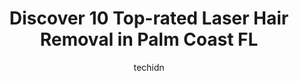 ---
layout: ampstory
image: https://i0.wp.com/www.depkes.org/wp-content/uploads/2023/06/laser-hair-removal-0-in-palm-coast-fl-1685825955.jpeg?resize=640,853
author: techidn
featured: false
description: Discover the impressive array of Laser Hair Removal options in Palm Coast FL, where you can find 10 of the largest Laser Hair Removal establishments in the area. From renowned classics to hi
title: Discover 10 Top-rated Laser Hair Removal in Palm Coast FL
cover:
   title: Discover 10 Top-rated Laser Hair Removal in Palm Coast FL
   subtitle: Rickpate
   background: https://www.depkes.org/wp-content/uploads/2023/06/laser-hair-removal-0-in-palm-coast-fl-1685825955.jpeg

pages: 
 - layout: thirds
   top: <h1>#1 Europa Salon and Day Spa</h1>
   bottom: "<p>Wow! From the moment I booked my appointment on line, which was simple. To the pleasant greeting at the front desk.  Then meeting Amelia, who gave me an awesome haircut! </p>"
   background: https://images.unsplash.com/photo-1522441815192-d9f04eb0615c?ixlib=rb-4.0.3&ixid=MnwxMjA3fDB8MHxwaG90by1wYWdlfHx8fGVufDB8fHx8&auto=format&fit=crop&w=640&h=853&q=80
   backgroundblur: true
 - layout: thirds
   top: <h1>#2 Modern Organic Salon & Spa (MOSS)</h1>
   bottom: "<p>probably the best salon ive ever been to! Cassidy is so sweet and amazing at working with curly hair, would definitely recommend! prices are very reasonable here too!</p>"
   background: https://images.unsplash.com/photo-1540457036297-448b6b99e91c?ixlib=rb-4.0.3&ixid=MnwxMjA3fDB8MHxwaG90by1wYWdlfHx8fGVufDB8fHx8&auto=format&fit=crop&w=640&h=853&q=80
   cta:
      link: https://www.depkes.org/blog/discover-10-top-rated-laser-hair-removal-in-palm-coast-fl/
      text: Discover 10 Top-rated Laser Hair Removal in Palm Coast FL
 - layout: thirds
   top: <h1>#3 Amethyst Wellness</h1>
   bottom: "<p>Suite B1+B2, 50 Cypress Point Pkwy, Palm Coast, FL 32164, United States</p>"
   background: https://images.unsplash.com/photo-1515405295579-ba7b45403062?ixlib=rb-4.0.3&ixid=MnwxMjA3fDB8MHxwaG90by1wYWdlfHx8fGVufDB8fHx8&auto=format&fit=crop&w=640&h=853&q=80
   cta:
      link: https://www.depkes.org/blog/discover-10-top-rated-laser-hair-removal-in-palm-coast-fl/
      text: Discover 10 Top-rated Laser Hair Removal in Palm Coast FL
 - layout: thirds
   top: <h1>#4 Allure European Day Spa</h1>
   bottom: "<p>210 Old Kings Rd S, Flagler Beach, FL 32136, United States</p>"
   background: https://images.unsplash.com/photo-1547366785-564103df7e13?ixlib=rb-4.0.3&ixid=MnwxMjA3fDB8MHxwaG90by1wYWdlfHx8fGVufDB8fHx8&auto=format&fit=crop&w=640&h=853&q=80
   cta:
      link: https://www.depkes.org/blog/discover-10-top-rated-laser-hair-removal-in-palm-coast-fl/
      text: Discover 10 Top-rated Laser Hair Removal in Palm Coast FL
 - layout: thirds
   top: <h1>#5 All New U</h1>
   bottom: "<p>7 Florida Park Dr N A, Palm Coast, FL 32137, United States</p>"
   background: https://images.unsplash.com/photo-1597773150796-e5c14ebecbf5?ixlib=rb-4.0.3&ixid=MnwxMjA3fDB8MHxwaG90by1wYWdlfHx8fGVufDB8fHx8&auto=format&fit=crop&w=640&h=853&q=80
   cta:
      link: https://www.depkes.org/blog/discover-10-top-rated-laser-hair-removal-in-palm-coast-fl/
      text: Discover 10 Top-rated Laser Hair Removal in Palm Coast FL
 - layout: thirds
   top: <h1>#6 Salon Dolcella, Hair Salon Palm Coast</h1>
   bottom: "<p>160 Cypress Point Pkwy STE A212, Palm Coast, FL 32164, United States</p>"
   background: https://images.unsplash.com/photo-1632260260864-caf7fde5ec36?ixlib=rb-4.0.3&ixid=MnwxMjA3fDB8MHxwaG90by1wYWdlfHx8fGVufDB8fHx8&auto=format&fit=crop&w=640&h=853&q=80
   cta:
      link: https://www.depkes.org/blog/discover-10-top-rated-laser-hair-removal-in-palm-coast-fl/
      text: Discover 10 Top-rated Laser Hair Removal in Palm Coast FL
 - layout: thirds
   top: <h1>#7 DC Hair&Beauty</h1>
   bottom: "<p>29 N Old Kings Rd #3a, Palm Coast, FL 32137, United States</p>"
   background: https://images.unsplash.com/photo-1549241520-425e3dfc01cb?ixlib=rb-4.0.3&ixid=MnwxMjA3fDB8MHxwaG90by1wYWdlfHx8fGVufDB8fHx8&auto=format&fit=crop&w=640&h=853&q=80
   cta:
      link: https://www.depkes.org/blog/discover-10-top-rated-laser-hair-removal-in-palm-coast-fl/
      text: Discover 10 Top-rated Laser Hair Removal in Palm Coast FL
 - layout: thirds
   middle: Continue reading...
   background: https://images.unsplash.com/photo-1615749413727-825b59a857b5?ixlib=rb-4.0.3&ixid=MnwxMjA3fDB8MHxwaG90by1wYWdlfHx8fGVufDB8fHx8&auto=format&fit=crop&w=640&h=853&q=80
   cta:
      link: https://www.depkes.org/blog/discover-10-top-rated-laser-hair-removal-in-palm-coast-fl/
      text: Discover 10 Top-rated Laser Hair Removal in Palm Coast FL
      
---